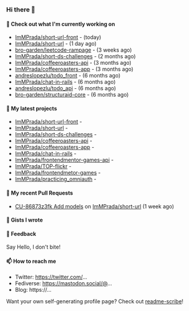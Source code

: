 ### Hi there 👋

#### 👷 Check out what I'm currently working on

- [ImMPrada/short-url-front](https://github.com/ImMPrada/short-url-front) -  (today)
- [ImMPrada/short-url](https://github.com/ImMPrada/short-url) -  (1 day ago)
- [bro-garden/leetcode-rampage](https://github.com/bro-garden/leetcode-rampage) -  (3 weeks ago)
- [ImMPrada/short-ds-challenges](https://github.com/ImMPrada/short-ds-challenges) -  (2 months ago)
- [ImMPrada/coffeeroasters-api](https://github.com/ImMPrada/coffeeroasters-api) -  (3 months ago)
- [ImMPrada/coffeeroasters-app](https://github.com/ImMPrada/coffeeroasters-app) -  (3 months ago)
- [andreslopezlu/todo_front](https://github.com/andreslopezlu/todo_front) -  (6 months ago)
- [ImMPrada/chat-in-rails](https://github.com/ImMPrada/chat-in-rails) -  (6 months ago)
- [andreslopezlu/todo_api](https://github.com/andreslopezlu/todo_api) -  (6 months ago)
- [bro-garden/structuraid-core](https://github.com/bro-garden/structuraid-core) -  (6 months ago)

#### 🌱 My latest projects

- [ImMPrada/short-url-front](https://github.com/ImMPrada/short-url-front) - 
- [ImMPrada/short-url](https://github.com/ImMPrada/short-url) - 
- [ImMPrada/short-ds-challenges](https://github.com/ImMPrada/short-ds-challenges) - 
- [ImMPrada/coffeeroasters-api](https://github.com/ImMPrada/coffeeroasters-api) - 
- [ImMPrada/coffeeroasters-app](https://github.com/ImMPrada/coffeeroasters-app) - 
- [ImMPrada/chat-in-rails](https://github.com/ImMPrada/chat-in-rails) - 
- [ImMPrada/frontendmentor-games-api](https://github.com/ImMPrada/frontendmentor-games-api) - 
- [ImMPrada/TOP-flickr](https://github.com/ImMPrada/TOP-flickr) - 
- [ImMPrada/frontendmetor-games](https://github.com/ImMPrada/frontendmetor-games) - 
- [ImMPrada/practicing_omniauth](https://github.com/ImMPrada/practicing_omniauth) - 

#### 🔨 My recent Pull Requests

- [CU-86873z3fk Add models](https://github.com/ImMPrada/short-url/pull/1) on [ImMPrada/short-url](https://github.com/ImMPrada/short-url) (1 week ago)

#### 📓 Gists I wrote



#### 💬 Feedback

Say Hello, I don't bite!

#### 📫 How to reach me

- Twitter: https://twitter.com/...
- Fediverse: https://mastodon.social/@...
- Blog: https://...

Want your own self-generating profile page? Check out [readme-scribe](https://github.com/muesli/readme-scribe)!
